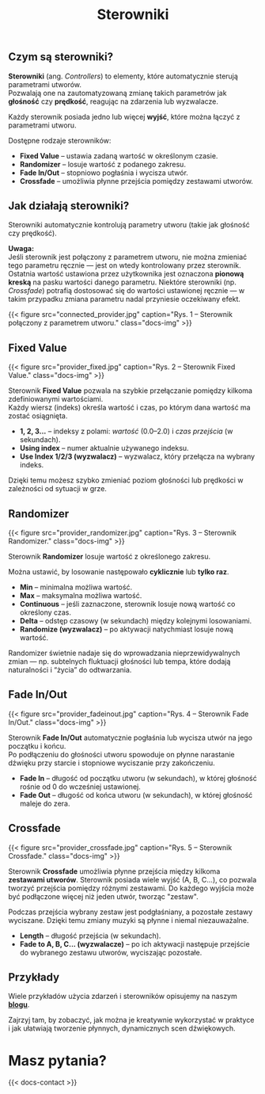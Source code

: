 ﻿---
title: "Sterowniki"
icon: "🎛️"
description: "Prosty sposób na automatyczną zmianę parametrów utworu."
weight: 37
---
## Czym są sterowniki?

**Sterowniki** (ang. *Controllers*) to elementy, które automatycznie sterują parametrami utworów.  
Pozwalają one na zautomatyzowaną zmianę takich parametrów jak **głośność** czy **prędkość**, reagując na zdarzenia lub wyzwalacze.

Każdy sterownik posiada jedno lub więcej **wyjść**, które można łączyć z parametrami utworu.

Dostępne rodzaje sterowników:
- **Fixed Value** – ustawia zadaną wartość w określonym czasie.  
- **Randomizer** – losuje wartość z podanego zakresu.  
- **Fade In/Out** – stopniowo pogłaśnia i wycisza utwór.  
- **Crossfade** – umożliwia płynne przejścia pomiędzy zestawami utworów.

## Jak działają sterowniki?

Sterowniki automatycznie kontrolują parametry utworu (takie jak głośność czy prędkość).  

**Uwaga:**  
Jeśli sterownik jest połączony z parametrem utworu, nie można zmieniać tego parametru ręcznie — jest on wtedy kontrolowany przez sterownik. Ostatnia wartość ustawiona przez użytkownika jest oznaczona **pionową kreską** na pasku wartości danego parametru. Niektóre sterowniki (np. *Crossfade*) potrafią dostosować się do wartości ustawionej ręcznie — w takim przypadku zmiana parametru nadal przyniesie oczekiwany efekt.

{{< figure src="connected_provider.jpg" caption="Rys. 1 – Sterownik połączony z parametrem utworu." class="docs-img" >}}

## Fixed Value

{{< figure src="provider_fixed.jpg" caption="Rys. 2 – Sterownik Fixed Value." class="docs-img" >}}

Sterownik **Fixed Value** pozwala na szybkie przełączanie pomiędzy kilkoma zdefiniowanymi wartościami.  
Każdy wiersz (indeks) określa wartość i czas, po którym dana wartość ma zostać osiągnięta.

- **1, 2, 3...** – indeksy z polami: *wartość* (0.0–2.0) i *czas przejścia* (w sekundach).  
- **Using index** – numer aktualnie używanego indeksu.  
- **Use Index 1/2/3 (wyzwalacz)** – wyzwalacz, który przełącza na wybrany indeks.  

Dzięki temu możesz szybko zmieniać poziom głośności lub prędkości w zależności od sytuacji w grze.

## Randomizer

{{< figure src="provider_randomizer.jpg" caption="Rys. 3 – Sterownik Randomizer." class="docs-img" >}}

Sterownik **Randomizer** losuje wartość z określonego zakresu.  

Można ustawić, by losowanie następowało **cyklicznie** lub **tylko raz**.

- **Min** – minimalna możliwa wartość.  
- **Max** – maksymalna możliwa wartość.  
- **Continuous** – jeśli zaznaczone, sterownik losuje nową wartość co określony czas.  
- **Delta** – odstęp czasowy (w sekundach) między kolejnymi losowaniami.  
- **Randomize (wyzwalacz)** – po aktywacji natychmiast losuje nową wartość.

Randomizer świetnie nadaje się do wprowadzania nieprzewidywalnych zmian — np. subtelnych fluktuacji głośności lub tempa, które dodają naturalności i “życia” do odtwarzania.

## Fade In/Out

{{< figure src="provider_fadeinout.jpg" caption="Rys. 4 – Sterownik Fade In/Out." class="docs-img" >}}

Sterownik **Fade In/Out** automatycznie pogłaśnia lub wycisza utwór na jego początku i końcu.  
Po podłączeniu do głośności utworu spowoduje on płynne narastanie dźwięku przy starcie i stopniowe wyciszanie przy zakończeniu.

- **Fade In** – długość od początku utworu (w sekundach), w której głośność rośnie od 0 do wcześniej ustawionej.  
- **Fade Out** – długość od końca utworu (w sekundach), w której głośność maleje do zera.

## Crossfade

{{< figure src="provider_crossfade.jpg" caption="Rys. 5 – Sterownik Crossfade." class="docs-img" >}}

Sterownik **Crossfade** umożliwia płynne przejścia między kilkoma **zestawami utworów**. Sterownik posiada wiele wyjść (A, B, C...), co pozwala tworzyć przejścia pomiędzy różnymi zestawami. Do każdego wyjścia może być podłączone więcej niż jeden utwór, tworząc "zestaw".

Podczas przejścia wybrany zestaw jest podgłaśniany, a pozostałe zestawy wyciszane. Dzięki temu zmiany muzyki są płynne i niemal niezauważalne.

- **Length** – długość przejścia (w sekundach).  
- **Fade to A, B, C... (wyzwalacze)** – po ich aktywacji następuje przejście do wybranego zestawu utworów, wyciszając pozostałe.

## Przykłady

Wiele przykładów użycia zdarzeń i sterowników opisujemy na naszym **[blogu](blog/)**. 

Zajrzyj tam, by zobaczyć, jak można je kreatywnie wykorzystać w praktyce i jak ułatwiają tworzenie płynnych, dynamicznych scen dźwiękowych.

# Masz pytania?

{{< docs-contact >}}
